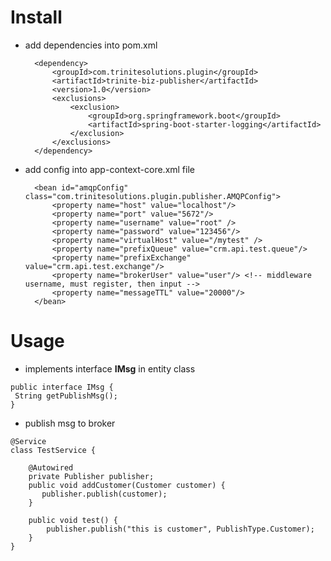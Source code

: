 # Install
- add dependencies into pom.xml

        <dependency>
			<groupId>com.trinitesolutions.plugin</groupId>
			<artifactId>trinite-biz-publisher</artifactId>
			<version>1.0</version>
			<exclusions>
				<exclusion>
					<groupId>org.springframework.boot</groupId>
					<artifactId>spring-boot-starter-logging</artifactId>
				</exclusion>
			</exclusions>
		</dependency>

- add config into app-context-core.xml file		

        <bean id="amqpConfig" class="com.trinitesolutions.plugin.publisher.AMQPConfig">
            <property name="host" value="localhost"/>
            <property name="port" value="5672"/>
            <property name="username" value="root" />
            <property name="password" value="123456"/>
            <property name="virtualHost" value="/mytest" />
            <property name="prefixQueue" value="crm.api.test.queue"/>
            <property name="prefixExchange" value="crm.api.test.exchange"/>
            <property name="brokerUser" value="user"/> <!-- middleware username, must register, then input -->
            <property name="messageTTL" value="20000"/>
        </bean>


# Usage
    
 - implements interface **IMsg** in entity class
 ```
public interface IMsg {
  String getPublishMsg();
}
```
 - publish msg to broker
```
@Service
class TestService {
    
    @Autowired 
    private Publisher publisher;
    public void addCustomer(Customer customer) {
       publisher.publish(customer);
    }

    public void test() {
        publisher.publish("this is customer", PublishType.Customer);
    }
}
```
